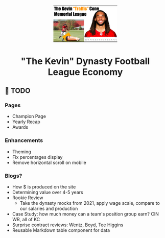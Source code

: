 <p align="center">
    <img alt="Kevin Cone" src="src/images/traffic-cone.png" width="200" />
</p>
<h1 align="center">
  "The Kevin" Dynasty Football League Economy
</h1>

## 🚀 TODO
### Pages
- Champion Page
- Yearly Recap
- Awards
### Enhancements
- Theming
- Fix percentages display
- Remove horizontal scroll on mobile
### Blogs?
- How $ is produced on the site
- Determining value over 4-5 years
- Rookie Review
  - Take the dynasty mocks from 2021, apply wage scale, compare to our salaries and production
- Case Study: how much money can a team's position group earn? CIN WR, all of KC
- Surprise contract reviews: Wentz, Boyd, Tee Higgins
- Reusable Markdown table component for data